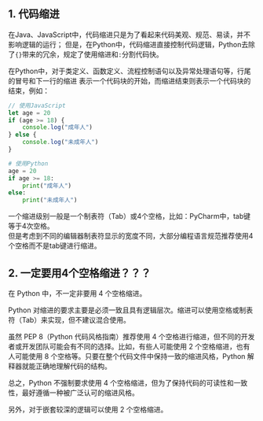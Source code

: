 ## 1. 代码缩进
在Java、JavaScript中，代码缩进只是为了看起来代码美观、规范、易读，并不影响逻辑的运行； 
但是，在Python中，代码缩进直接控制代码逻辑，Python去除了`{}`带来的冗余，规定了使用缩进和`:`分割代码快。  

在Python中，对于类定义、函数定义、流程控制语句以及异常处理语句等，行尾的冒号和下一行的缩进
表示一个代码块的开始，而缩进结束则表示一个代码块的结束，例如：  
```javascript
// 使用JavaScript
let age = 20
if (age >= 18) {
    console.log("成年人")
} else {
    console.log("未成年人")
}
```
```python
# 使用Python
age = 20
if age >= 18:
    print("成年人")
else:
    print("未成年人")
```

一个缩进级别一般是一个制表符（Tab）或4个空格，比如：PyCharm中，tab键等于4次空格。   
但是考虑到不同的编辑器制表符显示的宽度不同，大部分编程语言规范推荐使用4个空格而不是tab键进行缩进。

## 2. 一定要用4个空格缩进？？？
在 Python 中，不一定非要用 4 个空格缩进。

Python 对缩进的要求主要是必须一致且具有逻辑层次。缩进可以使用空格或制表符（Tab）来实现，但不建议混合使用。

虽然 PEP 8（Python 代码风格指南）推荐使用 4 个空格进行缩进，但不同的开发者或开发团队可能会有不同的选择。比如，有些人可能使用 2 个空格缩进，也有人可能使用 8 个空格等。只要在整个代码文件中保持一致的缩进风格，Python 解释器就能正确地理解代码的结构。

总之，Python 不强制要求使用 4 个空格缩进，但为了保持代码的可读性和一致性，最好遵循一种被广泛认可的缩进风格。

另外，对于嵌套较深的逻辑可以使用 2 个空格缩进。
